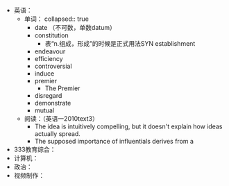 - 英语：
	- 单词：
	  collapsed:: true
		- date （不可数，单数datum）
		- constitution
			- 表“n.组成，形成”的时候是正式用法SYN establishment
		- endeavour
		- efficiency
		- controversial
		- induce
		- premier
			- The Premier
		- disregard
		- demonstrate
		- mutual
	- 阅读：（英语一2010text3）
		- The idea is intuitively compelling, but it doesn't explain how ideas actually spread.
		- The supposed importance of influentials derives from a
- 333教育综合：
- 计算机：
- 政治：
- 视频制作：
